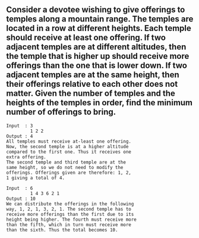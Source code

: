 ## Consider a devotee wishing to give offerings to temples along a mountain range. The temples are located in a row at different heights. Each temple should receive at least one offering. If two adjacent temples are at different altitudes, then the temple that is higher up should receive more offerings than the one that is lower down. If two adjacent temples are at the same height, then their offerings relative to each other does not matter. Given the number of temples and the heights of the temples in order, find the minimum number of offerings to bring.

```
Input  : 3
         1 2 2
Output : 4
All temples must receive at-least one offering.
Now, the second temple is at a higher altitude
compared to the first one. Thus it receives one
extra offering. 
The second temple and third temple are at the 
same height, so we do not need to modify the 
offerings. Offerings given are therefore: 1, 2,
1 giving a total of 4.

Input  : 6
         1 4 3 6 2 1
Output : 10
We can distribute the offerings in the following
way, 1, 2, 1, 3, 2, 1. The second temple has to 
receive more offerings than the first due to its 
height being higher. The fourth must receive more
than the fifth, which in turn must receive more 
than the sixth. Thus the total becomes 10.
```
